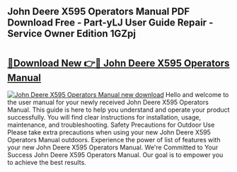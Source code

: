 ## John Deere X595 Operators Manual PDF Download Free - Part-yLJ User Guide Repair - Service Owner Edition 1GZpj

# <h2><a href="http://bc87704.oget.top/?id=John+Deere+X595+Operators+Manual">🔗Download New 👉🔴 John Deere X595 Operators Manual</a></h2>

[![John Deere X595 Operators Manual new download](https://i.imgur.com/5g1atiW.png)](http://bc87704.oget.top/?id=John+Deere+X595+Operators+Manual)
Hello and welcome to the user manual for your newly received John Deere X595 Operators Manual. This guide is here to help you understand and operate your product successfully. You will find clear instructions for installation, usage, maintenance, and troubleshooting. Safety Precautions for Outdoor Use Please take extra precautions when using your new John Deere X595 Operators Manual outdoors. Experience the power of list of features with your new John Deere X595 Operators Manual. We're Committed to Your Success John Deere X595 Operators Manual. Our goal is to empower you to achieve the best results.
